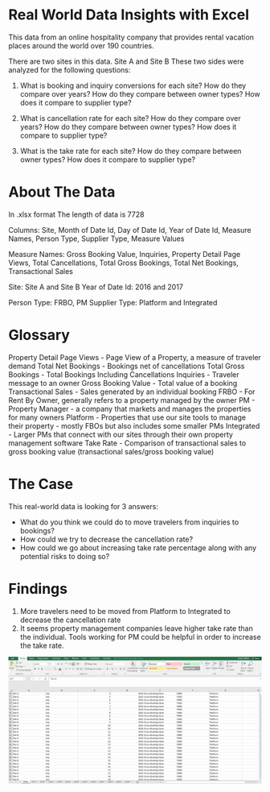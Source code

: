 # Real World Data Insights with Excel

This data from an online hospitality company that provides rental vacation places around the world over 190 countries. 

There are two sites in this data. Site A and Site B
These two sides were analyzed for the following questions: 

1. What is booking and inquiry conversions for each site? How do they compare over years? How do they compare between owner types? How does it compare to supplier type?

2. What is cancellation rate for each site? How do they compare over years? How do they compare between owner types? How does it compare to supplier type?

3. What is the take rate for each site? How do they compare between owner types? How does it compare to supplier type?

# About The Data
In .xlsx format
The length of data is 7728

Columns: Site, Month of Date Id, Day of Date Id, Year of Date Id, Measure Names, Person Type, Supplier Type, Measure Values

Measure Names:
Gross Booking Value, 
Inquiries, 
Property Detail Page Views, 
Total Cancellations, 
Total Gross Bookings, 
Total Net Bookings, 
Transactional Sales

Site: Site A and Site B
Year of Date Id: 2016 and 2017

Person Type: FRBO, PM
Supplier Type: Platform and Integrated

# Glossary
Property Detail Page Views - Page View of a Property, a measure of traveler demand
Total Net Bookings - Bookings net of cancellations
Total Gross Bookings - Total Bookings Including Cancellations
Inquiries - Traveler message to an owner
Gross Booking Value - Total value of a booking
Transactional Sales - Sales generated by an individual booking
FRBO - For Rent By Owner, generally refers to a property managed by the owner
PM - Property Manager - a company that markets and manages the properties for many owners
Platform - Properties that use our site tools to manage their property - mostly FBOs but also includes some smaller PMs
Integrated - Larger PMs that connect with our sites through their own property management software
Take Rate - Comparison of transactional sales to gross booking value (transactional sales/gross booking value)

# The Case 
This real-world data is looking for 3 answers: 
* What do you think we could do to move travelers from inquiries to bookings?
* How could we try to decrease the cancellation rate?
* How could we go about increasing take rate percentage along with any potential risks to doing so?

# Findings 
1. More travelers need to be moved from Platform to Integrated to decrease the cancellation rate
2. It seems property management companies leave higher take rate than the individual. Tools working for PM could be helpful in order to increase the take rate. 

![alt text](https://github.com/mrbalikci/data-insights-Excel/blob/master/excel.gif)

